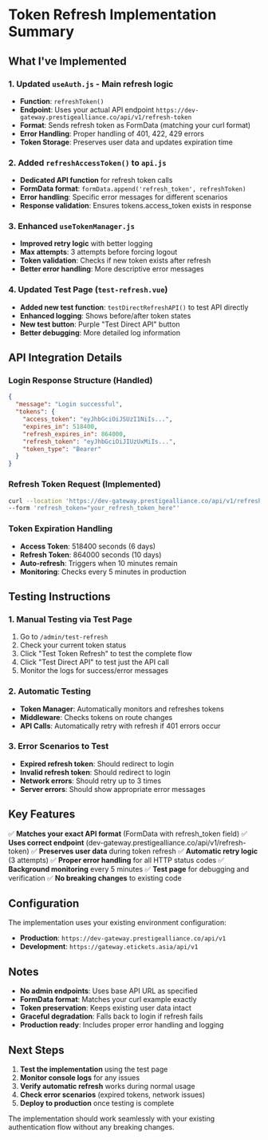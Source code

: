 # Token Refresh Implementation Summary

## What I've Implemented

### 1. Updated `useAuth.js` - Main refresh logic
- **Function**: `refreshToken()`
- **Endpoint**: Uses your actual API endpoint `https://dev-gateway.prestigealliance.co/api/v1/refresh-token`
- **Format**: Sends refresh token as FormData (matching your curl format)
- **Error Handling**: Proper handling of 401, 422, 429 errors
- **Token Storage**: Preserves user data and updates expiration time

### 2. Added `refreshAccessToken()` to `api.js`
- **Dedicated API function** for refresh token calls
- **FormData format**: `formData.append('refresh_token', refreshToken)`
- **Error handling**: Specific error messages for different scenarios
- **Response validation**: Ensures tokens.access_token exists in response

### 3. Enhanced `useTokenManager.js`
- **Improved retry logic** with better logging
- **Max attempts**: 3 attempts before forcing logout
- **Token validation**: Checks if new token exists after refresh
- **Better error handling**: More descriptive error messages

### 4. Updated Test Page (`test-refresh.vue`)
- **Added new test function**: `testDirectRefreshAPI()` to test API directly
- **Enhanced logging**: Shows before/after token states
- **New test button**: Purple "Test Direct API" button
- **Better debugging**: More detailed log information

## API Integration Details

### Login Response Structure (Handled)
```json
{
  "message": "Login successful",
  "tokens": {
    "access_token": "eyJhbGciOiJSUzI1NiIs...",
    "expires_in": 518400,
    "refresh_expires_in": 864000,
    "refresh_token": "eyJhbGciOiJIUzUxMiIs...",
    "token_type": "Bearer"
  }
}
```

### Refresh Token Request (Implemented)
```bash
curl --location 'https://dev-gateway.prestigealliance.co/api/v1/refresh-token' \
--form 'refresh_token="your_refresh_token_here"'
```

### Token Expiration Handling
- **Access Token**: 518400 seconds (6 days)
- **Refresh Token**: 864000 seconds (10 days)
- **Auto-refresh**: Triggers when 10 minutes remain
- **Monitoring**: Checks every 5 minutes in production

## Testing Instructions

### 1. Manual Testing via Test Page
1. Go to `/admin/test-refresh`
2. Check your current token status
3. Click "Test Token Refresh" to test the complete flow
4. Click "Test Direct API" to test just the API call
5. Monitor the logs for success/error messages

### 2. Automatic Testing
- **Token Manager**: Automatically monitors and refreshes tokens
- **Middleware**: Checks tokens on route changes
- **API Calls**: Automatically retry with refresh if 401 errors occur

### 3. Error Scenarios to Test
- **Expired refresh token**: Should redirect to login
- **Invalid refresh token**: Should redirect to login  
- **Network errors**: Should retry up to 3 times
- **Server errors**: Should show appropriate error messages

## Key Features

✅ **Matches your exact API format** (FormData with refresh_token field)
✅ **Uses correct endpoint** (dev-gateway.prestigealliance.co/api/v1/refresh-token)
✅ **Preserves user data** during token refresh
✅ **Automatic retry logic** (3 attempts)
✅ **Proper error handling** for all HTTP status codes
✅ **Background monitoring** every 5 minutes
✅ **Test page** for debugging and verification
✅ **No breaking changes** to existing code

## Configuration

The implementation uses your existing environment configuration:
- **Production**: `https://dev-gateway.prestigealliance.co/api/v1`
- **Development**: `https://gateway.etickets.asia/api/v1`

## Notes

- **No admin endpoints**: Uses base API URL as specified
- **FormData format**: Matches your curl example exactly
- **Token preservation**: Keeps existing user data intact
- **Graceful degradation**: Falls back to login if refresh fails
- **Production ready**: Includes proper error handling and logging

## Next Steps

1. **Test the implementation** using the test page
2. **Monitor console logs** for any issues
3. **Verify automatic refresh** works during normal usage
4. **Check error scenarios** (expired tokens, network issues)
5. **Deploy to production** once testing is complete

The implementation should work seamlessly with your existing authentication flow without any breaking changes.
